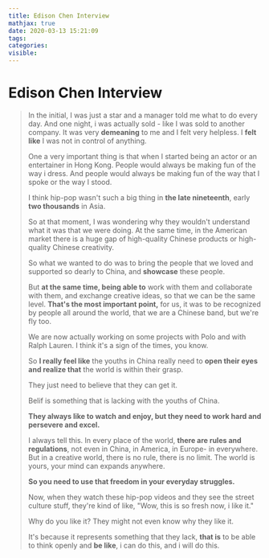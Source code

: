 ```yaml
---
title: Edison Chen Interview
mathjax: true
date: 2020-03-13 15:21:09
tags: 
categories:
visible:
---
```

# Edison Chen Interview


> In the initial, I was just a star and a manager told me what to do every day. And one night, i was actually sold - like I was sold to another company. It was very **demeaning** to me and I felt very helpless. I **felt like** I was not in control of anything.
>
> 
>
> One a very important thing is that when I started being an actor or an entertainer in Hong Kong. People would always be making fun of the way i dress. And people would always be making fun of the way that I spoke or the way I stood.
>
> 
>
> I think hip-pop wasn't such a big thing in **the late nineteenth**, early **two thousands** in Asia. 
>
> 
>
> So at that moment, I was wondering why they wouldn't understand what it was that we were doing. At the same time, in the American market there is a huge gap of  high-quality Chinese products or high-quality Chinese creativity. 
>
> 
>
> So what we wanted to do was to bring the people that we loved and supported so dearly to China, and **showcase** these people. 
>
> 
>
> But **at the same time, being able to** work with them and collaborate with them, and exchange creative ideas, so that we can be the same level. **That's the most important point,** for us, it was to be recognized by people all around the world, that we are a Chinese band, but we're fly too.
>
> 
>
> We are now actually working on some projects with Polo and with Ralph Lauren. I think it's a sign of the times, you know.
>
> So **I really feel like** the youths in China really need to **open their eyes and realize that** the world is within their grasp.
>
> 
>
> They just need to believe that they can get it.
>
> Belif is something that is lacking with the youths of China.
>
> **They always like to watch and enjoy, but they need to work hard and persevere and excel.**
>
> I always tell this. In every place of the world, **there are rules and regulations**, not even in China, in America, in Europe- in everywhere. But in a creative world, there is no rule, there is no limit. The world is yours, your mind can expands anywhere.
>
> **So you need to use that freedom in your everyday struggles.**
>
> Now,  when they watch these hip-pop videos and they see the street culture stuff, they're kind of like, "Wow, this is so fresh now, i like it."
>
> Why do you like it? They might not even know why they like it.
>
> 
>
> It's because it represents something that they lack, **that is** to be able to think openly and **be like**, i can do this, and i will do this.
>
> 



